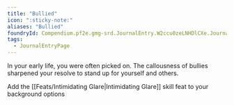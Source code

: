 ```yaml
---
title: "Bullied"
icon: ":sticky-note:"
aliases: "Bullied"
foundryId: Compendium.pf2e.gmg-srd.JournalEntry.W2ccu0zeLNHDlCXe.JournalEntryPage.dcgOlfRYYQEGXymX
tags:
  - JournalEntryPage
---
```

In your early life, you were often picked on. The callousness of bullies sharpened your resolve to stand up for yourself and others.

Add the [[Feats/Intimidating Glare|Intimidating Glare]] skill feat to your background options